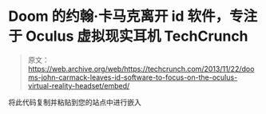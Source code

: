 # Doom 的约翰·卡马克离开 id 软件，专注于 Oculus 虚拟现实耳机 TechCrunch

> 原文：<https://web.archive.org/web/https://techcrunch.com/2013/11/22/dooms-john-carmack-leaves-id-software-to-focus-on-the-oculus-virtual-reality-headset/embed/>

将此代码复制并粘贴到您的站点中进行嵌入